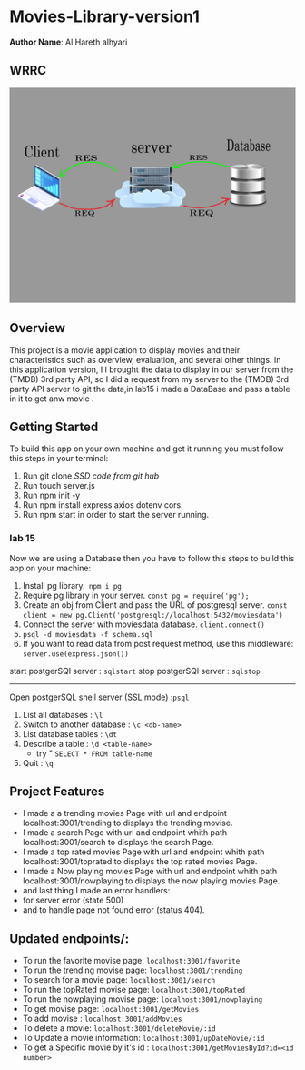 # Movies-Library-version1

**Author Name**: Al Hareth alhyari

## WRRC
![wrrc_img](./assest/Database-01.png)



## Overview
This project is a movie application to display movies and their characteristics such as overview, evaluation, and several other things. In this application version, I I brought the data to display in our server from the (TMDB) 3rd party API, so I did a request from my server to the (TMDB) 3rd party API server to git the data,in lab15 i made a DataBase and pass a table in it to get anw movie .

## Getting Started
To build this app on your own machine and get it running you must follow this steps in your terminal:
1. Run git clone *SSD code from git hub*
2. Run touch server.js
3. Run npm init -y
4. Run npm install express axios dotenv cors.
5. Run npm start in order to start the server running.
### lab 15 
Now we are using a Database then you have to follow this steps to build this app on your machine:

1. Install pg library.` npm i pg`
2. Require pg library in your server. `const pg = require('pg');`
3. Create an obj from Client and pass the URL of postgresql server.
`const client = new pg.Client('postgresql://localhost:5432/moviesdata')`
4. Connect the server with moviesdata database. `client.connect()`
5. `psql -d moviesdata -f schema.sql`
6. If you want to read data from post request method, use this middleware: `server.use(express.json())`


start postgerSQl server : `sqlstart`
stop postgerSQl server : `sqlstop`
_______________________________________
Open postgerSQL shell server (SSL mode) :`psql`
1. List all databases : `\l`
2. Switch to another database : `\c <db-name>`
3. List database tables : `\dt`
4. Describe a table : `\d <table-name>`
    - try " `SELECT * FROM table-name`
5. Quit : `\q`

## Project Features
- I made a a trending movies Page with url and endpoint localhost:3001/trending to displays the trending movise.
- I made a search Page with url and endpoint whith path localhost:3001/search to displays the search Page.
- I made  a top rated movies Page with url and endpoint whith path localhost:3001/toprated to displays the top rated movies Page.
- I made  a Now playing movies Page with url and endpoint whith path localhost:3001/nowplaying to displays the now playing movies Page.
- and  last thing I made an error handlers:
- for server error (state 500)
- and to handle page not found error (status 404).

## Updated endpoints/:
- To run the favorite movise page:
`localhost:3001/favorite`
- To run the trending movise page:
`localhost:3001/trending`
- To search for a movie page:
`localhost:3001/search`
- To run the topRated movise page:
`localhost:3001/topRated`
- To run the nowplaying movise page:
`localhost:3001/nowplaying`
- To get movise page:
`localhost:3001/getMovies`
- To add movise :
`localhost:3001/addMovies` <!--- using post method--->
- To delete a movie:
`localhost:3001/deleteMovie/:id`
- To Update a movie information:
`localhost:3001/upDateMovie/:id`
- To get a Specific movie by it's id :
`localhost:3001/getMoviesById?id=<id number>`



[database]: ./assest/Database-01.png